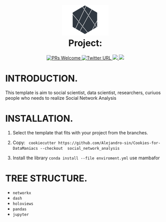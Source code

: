 <h1 align="center">
  <img src="images/logo.png">
  <br/>
  Project: 
  <br>
</h1>

<p align="center">
  <a href="http://makeapullrequest.com">
    <img src="https://img.shields.io/badge/PRs-welcome-brightgreen.svg?style=flat-square" alt="PRs Welcome">
    </a>
   <a href="https://twitter.com/Alejandrosin_" >
    <img alt="Twitter URL" src="https://img.shields.io/twitter/url?style=social&url=https%3A%2F%2Ftwitter.com%2FAlejandrosin_">
  </a>
  <a href="https://github.com/Alejandro-sin?tab=followers">
    <img src="https://img.shields.io/github/followers/Alejandro-sin?tab=followers?style=social">
  </a>
  <a href="">
    <img src="https://img.shields.io/badge/NoteBooks-blue.svg?style=flat-square">
  </a>
</p>


# INTRODUCTION.

This template is aim to social scientist, data scientist, researchers, curiuos people who needs to realize Social Network Analysis


# INSTALLATION.


1. Select the template that fits with your project from the branches.


2. Copy: ``` cookiecutter https://github.com/Alejandro-sin/Cookies-for-DataManiacs --checkout  social_network_analysis```


3. Install the library ``` conda install --file enviroment.yml ``` use mambafor

# TREE STRUCTURE.

- `networkx`
- `dash`
- `holoviews`
- `pandas`
- `jupyter`







